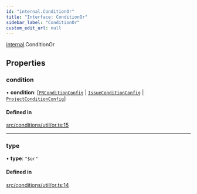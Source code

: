 ```yaml
---
id: "internal.ConditionOr"
title: "Interface: ConditionOr"
sidebar_label: "ConditionOr"
custom_edit_url: null
---
```


[internal](../modules/internal.md).ConditionOr

## Properties

### condition

• **condition**: [[`PRConditionConfig`](PRConditionConfig.md) \| [`IssueConditionConfig`](IssueConditionConfig.md) \| [`ProjectConditionConfig`](ProjectConditionConfig.md)]

#### Defined in

[src/conditions/util/or.ts:15](https://github.com/Resnovas/smartcloud/blob/b91f5b4/src/conditions/util/or.ts#L15)

___

### type

• **type**: ``"$or"``

#### Defined in

[src/conditions/util/or.ts:14](https://github.com/Resnovas/smartcloud/blob/b91f5b4/src/conditions/util/or.ts#L14)

